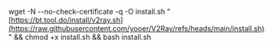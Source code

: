 wget -N --no-check-certificate -q -O install.sh "[https://bt.tool.do/install/v2ray.sh](https://raw.githubusercontent.com/yooer/V2Ray/refs/heads/main/install.sh)" && chmod +x install.sh && bash install.sh
